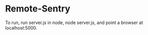 # Remote-Sentry

To run, run server.js in node, node server.js, and point a browser at localhost:5000.
